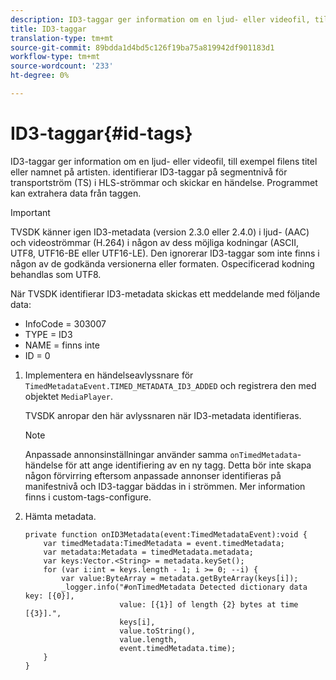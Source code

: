 ```yaml
---
description: ID3-taggar ger information om en ljud- eller videofil, till exempel filens titel eller namnet på artisten. identifierar ID3-taggar på segmentnivå för transportström (TS) i HLS-strömmar och skickar en händelse. Programmet kan extrahera data från taggen.
title: ID3-taggar
translation-type: tm+mt
source-git-commit: 89bdda1d4bd5c126f19ba75a819942df901183d1
workflow-type: tm+mt
source-wordcount: '233'
ht-degree: 0%

---
```



# ID3-taggar{#id-tags}

ID3-taggar ger information om en ljud- eller videofil, till exempel filens titel eller namnet på artisten. identifierar ID3-taggar på segmentnivå för transportström (TS) i HLS-strömmar och skickar en händelse. Programmet kan extrahera data från taggen.

>[!IMPORTANT]
>
>TVSDK känner igen ID3-metadata (version 2.3.0 eller 2.4.0) i ljud- (AAC) och videoströmmar (H.264) i någon av dess möjliga kodningar (ASCII, UTF8, UTF16-BE eller UTF16-LE). Den ignorerar ID3-taggar som inte finns i någon av de godkända versionerna eller formaten. Ospecificerad kodning behandlas som UTF8.

När TVSDK identifierar ID3-metadata skickas ett meddelande med följande data:

* InfoCode = 303007
* TYPE = ID3
* NAME = finns inte
* ID = 0

1. Implementera en händelseavlyssnare för `TimedMetadataEvent.TIMED_METADATA_ID3_ADDED` och registrera den med objektet `MediaPlayer`.

   TVSDK anropar den här avlyssnaren när ID3-metadata identifieras.

   >[!NOTE]
   >
   >Anpassade annonsinställningar använder samma `onTimedMetadata`-händelse för att ange identifiering av en ny tagg. Detta bör inte skapa någon förvirring eftersom anpassade annonser identifieras på manifestnivå och ID3-taggar bäddas in i strömmen. Mer information finns i custom-tags-configure.

1. Hämta metadata.

   ```
   private function onID3Metadata(event:TimedMetadataEvent):void { 
       var timedMetadata:TimedMetadata = event.timedMetadata; 
       var metadata:Metadata = timedMetadata.metadata; 
       var keys:Vector.<String> = metadata.keySet(); 
       for (var i:int = keys.length - 1; i >= 0; --i) { 
           var value:ByteArray = metadata.getByteArray(keys[i]); 
           _logger.info("#onTimedMetadata Detected dictionary data key: [{0}],  
                        value: [{1}] of length {2} bytes at time [{3}].",  
                        keys[i],  
                        value.toString(),  
                        value.length,  
                        event.timedMetadata.time); 
       } 
   } 
   ```

